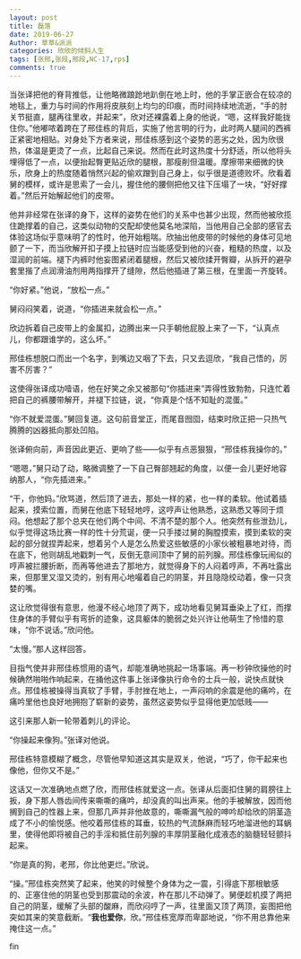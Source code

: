 ```yaml
---
layout: post
title: 磊落
date: 2019-06-27
Author: 草草&派派
categories: 欣欣的倾斜人生
tags: [张邢,张段,邢段,NC-17,rps]
comments: true
---
```


当张译把他的脊背推低，让他略微踉跄地趴倒在地上时，他的手掌正嵌合在较凉的地毯上，重力与时间的作用将皮肤刻上均匀的印痕，而时间持续地流逝，“手的肘关节挺直，腿再往里收，并起来”，欣对还裸露着上身的他说，“嗯，这样我好能拢住你。”他嘟哝着跨在了邢佳栋的背后，实施了他言明的行为，此时两人腿间的西裤正紧密地相贴。对身处下方者来说，邢佳栋感到这个姿势的恶劣之处，因为欣很热，体温是更烫了一点，比起自己来说。然而在此时这热度十分舒适，所以他将头埋得低了一点，以便抬起臀更贴近欣的腿根，那瘦削但温暖。摩擦带来细微的快乐，欣身上的热度随着悄然兴起的偷欢蹭到自己身上，似乎很是道德败坏。欣看着舅的模样，或许是思索了一会儿，握住他的腰侧把他又往下压塌了一块，“好好撑着。”然后开始解起他们的皮带。

他并非经常在张译的身下，这样的姿势在他们的关系中也甚少出现，然而他被欣揽住跪撑着的自己，这类似动物的交配却使他莫名地深陷，当他用自己全部的感官去体验这场似乎意味明了的性时，他开始粗喘。欣抽出他皮带的时候他的身体可见地颤了一下，而当欣解开扣子摸上拉链时应当能感受到他的兴奋，粗糙的热度，以及湿润的前端。褪下内裤时他妄图紧闭着腿根，然后又被欣揉开臀瓣，从拆开的避孕套里揩了点润滑油剂用两指撑开了缝隙，然后他插进了第三根，在里面一齐旋转。

“你好紧。”他说，“放松一点。”

舅闷闷笑着，说道，“你插进来就会松一点。”

欣边拆着自己皮带上的金属扣，边腾出来一只手朝他屁股上来了一下，“认真点儿，你都跟谁学的，这么坏。”

邢佳栋想脱口而出一个名字，到嘴边又咽了下去，只又去逗欣，“我自己悟的，厉害不厉害？”

这使得张译成功噎语，他在好笑之余又被那句“你插进来”弄得性致勃勃，只连忙着把自己的裤腰带解开，并褪下拉链，说，“你真是个恬不知耻的混蛋。”

“你不就爱混蛋。”舅回复道。这句前音堂正，而尾音囫囵，结束时欣正把一只热气腾腾的凶器抵向那处凹陷。

张译俯向前，声音因此更近、更响了些——似乎有点恶狠狠，“邢佳栋我操你的。”

“嗯嗯，”舅只动了动，略微调整了一下自己臀部翘起的角度，以便一会儿更好地容纳那人，“你先插进来。”

“干，你他妈。”欣骂道，然后顶了进去，那处一样的紧，也一样的柔软。他试着插起来，摸索位置，而舅在他底下轻轻地哼，这哼声让他熟悉，这熟悉又等同于烦闷。他想起了那个总夹在他们两个中间、不清不楚的那个人。他突然有些泄劲儿，似乎觉得这场比赛一样的性十分荒诞，便一只手搂过舅的胸膛摸索，摸到柔软的突起的部分就捏弄起来，想着另个人是怎么热爱这些敏感的小家伙被粗暴地对待，而在底下，他则胡乱地戳刺一气，反倒无意间顶中了舅的前列腺。邢佳栋像玩闹似的哼声被拦腰折断，而再等他进去了那地方，就觉得身下的人闷着哼声，不再吐露出来，但那里又湿又烫的，别有用心地嘬着自己的阴茎，并且隐隐绞动着，像一只贪婪的嘴。

这让欣觉得很有意思，他漫不经心地顶了两下，成功地看见舅耳垂染上了红，而撑住身体的手臂似乎有弯折的迹象，这具躯体的脆弱之处兴许让他萌生了怜惜的意味，“你不说话。”欣问他。

“太慢。”那人这样回答。

目指气使并非邢佳栋惯用的语气，却能准确地挑起一场事端。再一秒钟欣操他的时候确然啪啪作响起来，在捅他这件事上张译像执行命令的士兵一般，说快点就快点。邢佳栋被操得当真软了手臂，手肘挫在地上，一声闷响的余震是他的痛吟，在痛吟里他也良好地拥抱了崭新的姿势，虽然这姿势似乎显得他更加低贱——

这引来那人新一轮带着刺儿的评论。

“你操起来像狗。”张译对他说。

邢佳栋特意模糊了概念，尽管他早知道这其实是双关，他说，“巧了，你干起来也像他，但你又不是。”

这话又一次准确地点燃了欣，而邢佳栋就爱这一点。张译从后面扣住舅的肩膀往上扳，身下那人唇齿间传来嘶嘶的痛吟，却没真的叫出声来。他的手被解放，因而他搁到自己的性器上来，但那几声并非他故意的，嘶嘶漏气般的呻吟却给欣的阴茎造成了不小的愉悦感。他咬着邢佳栋的耳垂，较热的气流酥麻而轻巧地溜进他的耳蜗里，使得他即将被自己的手淫和抵住前列腺的丰厚阴茎融化成液态的脑髓轻轻颤抖起来。

“你是真的狗，老邢，你比他更烂。”欣说。

“操。”邢佳栋突然笑了起来，他笑的时候整个身体为之一震，引得底下那根敏感的、正塞住他的阴茎也受到那震动的余波，杵在那儿不动弹了。舅便趁机摸了两把自己的阴茎，缓解了头部的酸麻，而欣闷哼了一声，往里面又顶了两顶，妄图把他突如其来的笑意截断。“**我也爱你**，欣。”邢佳栋宽厚而卑鄙地说，“你不用总靠他来掩住这一点。”



fin
